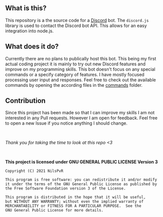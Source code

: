 ## What is this?

This repository is a the source code for a [Discord](https://discord.com) bot. The `discord.js` library is used to contact the Discord bot API. This allows for an easy integration into node.js.

## What does it do?

Currently there are no plans to publically host this bot. This being my first actual coding project it is mainly to try out new Discord features and improve on my programming skills. This bot doesn't focus on any special commands or a specify category of features. I have mostly focused processing user input and responses.
Feel free to check out the available commands by opening the according files in the [commands](https://github.com/NilsPvR/Luma/tree/main/commands) folder.

## Contribution

Since this project has been made so that I can improve my skills I am not interested in any Pull requests. However I am open for feedback. Feel free to open a new Issue if you notice anything I should change.

<br>

*Thank you for taking the time to look at this repo <3*

<br>

**This project is licensed under GNU GENERAL PUBLIC LICENSE Version 3**

    Copyright (C) 2021 NilsPvR

    This program is free software: you can redistribute it and/or modify
    it under the terms of the GNU General Public License as published by
    the Free Software Foundation version 3 of the License.

    This program is distributed in the hope that it will be useful,
    but WITHOUT ANY WARRANTY; without even the implied warranty of
    MERCHANTABILITY or FITNESS FOR A PARTICULAR PURPOSE.  See the
    GNU General Public License for more details.